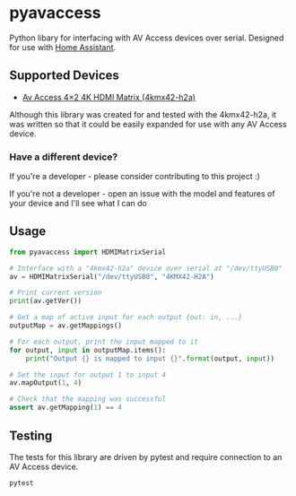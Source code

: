 # pyavaccess

Python libary for interfacing with AV Access devices over serial. Designed for use with [Home Assistant](http://home-assistant.io).

## Supported Devices

* [Av Access 4×2 4K HDMI Matrix (4kmx42-h2a)](https://www.avaccess.com/products/4kmx42-h2a/)

Although this library was created for and tested with the 4kmx42-h2a, it was written so that it could be easily expanded for use with any AV Access device.

### Have a different device?

If you're a developer - please consider contributing to this project :)

If you're not a developer - open an issue with the model and features of your device and I'll see what I can do

## Usage

```python
from pyavaccess import HDMIMatrixSerial

# Interface with a "4kmx42-h2a" device over serial at "/dev/ttyUSB0"
av = HDMIMatrixSerial("/dev/ttyUSB0", "4KMX42-H2A")

# Print current version
print(av.getVer())

# Get a map of active input for each output {out: in, ...}
outputMap = av.getMappings()

# For each output, print the input mapped to it
for output, input in outputMap.items():
    print("Output {} is mapped to input {}".format(output, input))

# Set the input for output 1 to input 4
av.mapOutput(1, 4)

# Check that the mapping was successful
assert av.getMapping(1) == 4
```

## Testing

The tests for this library are driven by pytest and require connection to an AV Access device.

```bash
pytest
```
